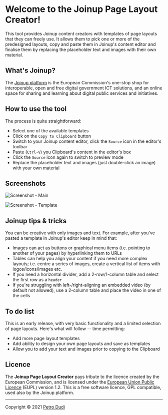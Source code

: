 # Welcome to the Joinup Page Layout Creator!

This tool provides Joinup content creators with templates of page layouts that they can freely use. It allows them to pick one or more of the predesigned layouts, copy and paste them in Joinup's content editor and finalise them by replacing the placeholder text and images with their own material.

## What's Joinup?

The [Joinup platform](https://joinup.ec.europa.eu) is the European Commission's one-stop shop for interoperable, open and free digital government ICT solutions, and an online space for sharing and learning about digital public services and initiatives.

## How to use the tool

The process is quite straightforward:

- Select one of the available templates
- Click on the `Copy to Clipboard` button
- Switch to your Joinup content editor, click the `Source` icon in the editor's toolbar
- Paste (`Ctrl-V`) you Clipboard's content in the editor's box
- Click the `Source` icon again to switch to preview mode
- Replace the placeholder text and images (just double-click an image) with your own material

## Screenshots
![Screenshot - Main](https://user-images.githubusercontent.com/4114200/142740209-e76057a8-1d0c-4325-9f17-2a7fb4fd145b.png)

![Screenshot - Template](https://user-images.githubusercontent.com/4114200/142740210-b7c6c201-4fb5-4ff3-ae40-a990286bc1f0.png)

## Joinup tips & tricks

You can be creative with only images and text. For example, after you've pasted a template in Joinup's editor keep in mind that:

- Images can act as buttons or graphical menu items (i.e. pointing to another of your pages) by hyperlinking them to URLs
- Tables can help you align your content if you need more complex layouts; i.e. centre a series of images, create a vertical list of items with logos/icons/images etc.
- If you need a horizontal divider, add a 2-row/1-column table and select the first row as a `header`
- If you're struggling with left-/right-aligning an embedded video (by default not allowed), use a 2-column table and place the video in one of the cells

## To do list

This is an early release, with very basic functionality and a limited selection of page layouts. Here's what will follow -- time permitting:

- Add more page layout templates
- Add ability to design your own page layouts and save as templates
- Allow you to add your text and images prior to copying to the Clipboard

## Licence

The **Joinup Page Layout Creator** pays tribute to the licence created by the European Commission, and is licensed under the [European Union Public Licence](https://joinup.ec.europa.eu/collection/eupl/introduction-eupl-licence) (EUPL) version 1.2. This is a free software licence, GPL compatible, used also by the Joinup platform.

---

Copyright © 2021 [Petro Dudi](https://www.linkedin.com/in/pdudis)
